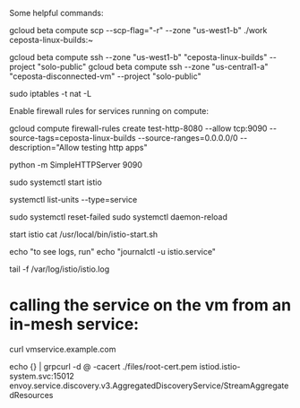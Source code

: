 Some helpful commands:

gcloud beta compute scp --scp-flag="-r" --zone "us-west1-b" ./work ceposta-linux-builds:~ 

gcloud beta compute ssh --zone "us-west1-b" "ceposta-linux-builds" --project "solo-public"
gcloud beta compute ssh --zone "us-central1-a" "ceposta-disconnected-vm" --project "solo-public"



sudo iptables -t nat -L

Enable firewall rules for services running on compute:

gcloud compute firewall-rules create test-http-8080 --allow tcp:9090 --source-tags=ceposta-linux-builds --source-ranges=0.0.0.0/0 --description="Allow testing http apps"


python -m SimpleHTTPServer 9090

sudo systemctl start istio

systemctl list-units --type=service

sudo systemctl reset-failed
sudo systemctl daemon-reload

start istio
cat /usr/local/bin/istio-start.sh 

echo "to see logs, run"
echo "journalctl -u istio.service"

tail -f /var/log/istio/istio.log 


# calling the service on the vm from an in-mesh service:

curl vmservice.example.com

echo {} | grpcurl -d @ -cacert ./files/root-cert.pem istiod.istio-system.svc:15012 envoy.service.discovery.v3.AggregatedDiscoveryService/StreamAggregatedResources
